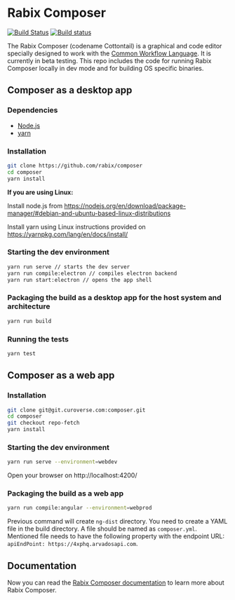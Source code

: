 

# Rabix Composer
[![Build Status](https://travis-ci.org/rabix/composer.svg?branch=master)](https://travis-ci.org/rabix/composer)
[![Build status](https://ci.appveyor.com/api/projects/status/y4ksxv9uah0xmjy9?svg=true)](https://ci.appveyor.com/project/ivanbatic/composer)


The Rabix Composer (codename Cottontail) is a graphical and code editor specially designed to work with the [Common Workflow Language](https://github.com/common-workflow-language/common-workflow-language). It is currently in beta testing. This repo includes the code for running Rabix Composer locally in dev mode and for building OS specific binaries.

## Composer as a desktop app

### Dependencies

- [Node.js](https://nodejs.org/en/)
- [yarn](https://yarnpkg.com/en/)

### Installation

```bash
git clone https://github.com/rabix/composer
cd composer
yarn install
```

**If you are using Linux:**

Install node.js from https://nodejs.org/en/download/package-manager/#debian-and-ubuntu-based-linux-distributions

Install yarn using Linux instructions provided on https://yarnpkg.com/lang/en/docs/install/

### Starting the dev environment
```bash
yarn run serve // starts the dev server
yarn run compile:electron // compiles electron backend
yarn run start:electron // opens the app shell
```

### Packaging the build as a desktop app for the host system and architecture
```bash
yarn run build
```

### Running the tests
```bash
yarn test
```

## Composer as a web app

### Installation

```bash
git clone git@git.curoverse.com:composer.git
cd composer
git checkout repo-fetch
yarn install
```

### Starting the dev environment

```bash
yarn run serve --environment=webdev
```
Open your browser on http://localhost:4200/

### Packaging the build as a web app

```bash
yarn run compile:angular --environment=webprod
```
Previous command will create `ng-dist` directory. You need to create a YAML file in the build directory. A file should be named as `composer.yml`. Mentioned file needs to have the following property with the endpoint URL: `apiEndPoint: https://4xphq.arvadosapi.com`.


## Documentation

Now you can read the [Rabix Composer documentation](https://github.com/rabix/composer/wiki) to learn more about Rabix Composer.

